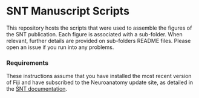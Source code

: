 # SNT Manuscript Scripts

This repository hosts the scripts that were used to assemble the figures of the SNT publication. Each figure is associated with a sub-folder. When relevant, further details are provided on sub-folders README files. Please open an issue if you run into any problems.



### Requirements

These instructions assume that you have installed the most recent version of Fiji and have subscribed to the Neuroanatomy update site, as detailed in the [SNT documentation](https://imagej.net/SNT#Installation).

